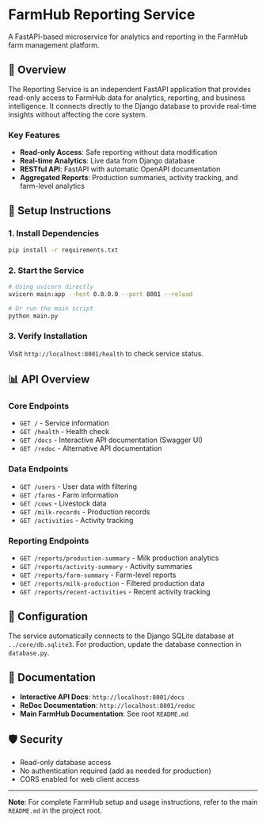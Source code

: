 # FarmHub Reporting Service

A FastAPI-based microservice for analytics and reporting in the FarmHub farm management platform.

## 🎯 Overview

The Reporting Service is an independent FastAPI application that provides read-only access to FarmHub data for analytics, reporting, and business intelligence. It connects directly to the Django database to provide real-time insights without affecting the core system.

### Key Features
- **Read-only Access**: Safe reporting without data modification
- **Real-time Analytics**: Live data from Django database
- **RESTful API**: FastAPI with automatic OpenAPI documentation
- **Aggregated Reports**: Production summaries, activity tracking, and farm-level analytics

## 🚀 Setup Instructions

### 1. Install Dependencies
```bash
pip install -r requirements.txt
```

### 2. Start the Service
```bash
# Using uvicorn directly
uvicorn main:app --host 0.0.0.0 --port 8001 --reload

# Or run the main script
python main.py
```

### 3. Verify Installation
Visit `http://localhost:8001/health` to check service status.

## 📊 API Overview

### Core Endpoints
- `GET /` - Service information
- `GET /health` - Health check
- `GET /docs` - Interactive API documentation (Swagger UI)
- `GET /redoc` - Alternative API documentation

### Data Endpoints
- `GET /users` - User data with filtering
- `GET /farms` - Farm information
- `GET /cows` - Livestock data
- `GET /milk-records` - Production records
- `GET /activities` - Activity tracking

### Reporting Endpoints
- `GET /reports/production-summary` - Milk production analytics
- `GET /reports/activity-summary` - Activity summaries
- `GET /reports/farm-summary` - Farm-level reports
- `GET /reports/milk-production` - Filtered production data
- `GET /reports/recent-activities` - Recent activity tracking

## 🔧 Configuration

The service automatically connects to the Django SQLite database at `../core/db.sqlite3`. For production, update the database connection in `database.py`.

## 📖 Documentation

- **Interactive API Docs**: `http://localhost:8001/docs`
- **ReDoc Documentation**: `http://localhost:8001/redoc`
- **Main FarmHub Documentation**: See root `README.md`

## 🛡️ Security

- Read-only database access
- No authentication required (add as needed for production)
- CORS enabled for web client access

---

**Note**: For complete FarmHub setup and usage instructions, refer to the main `README.md` in the project root.
